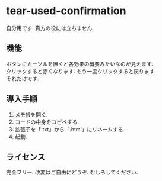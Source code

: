 # tear-used-confirmation
自分用です. 貴方の役には立ちません.  
## 機能
ボタンにカーソルを置くと各効果の概要みたいなのが見えます.  
クリックすると赤くなります. もう一度クリックすると戻ります.  
それだけです.  
## 導入手順
1. メモ帳を開く.  
2. コードの中身をコピペする.  
3. 拡張子を「.txt」から「.html」にリネームする.  
4. 起動.
## ライセンス
完全フリー. 改変はご自由にどうぞ. むしろしてください.
